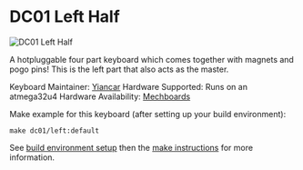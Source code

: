 # DC01 Left Half

![DC01 Left Half](https://i.imgur.com/PTn0sp8.jpg)

A hotpluggable four part keyboard which comes together with magnets and pogo pins! This is the left part that also acts as the master.

Keyboard Maintainer: [Yiancar](https://github.com/yiancar)
Hardware Supported: Runs on an atmega32u4
Hardware Availability: [Mechboards](https://mechboards.co.uk/)

Make example for this keyboard (after setting up your build environment):

    make dc01/left:default

See [build environment setup](https://docs.qmk.fm/build_environment_setup.html) then the [make instructions](https://docs.qmk.fm/make_instructions.html) for more information.
